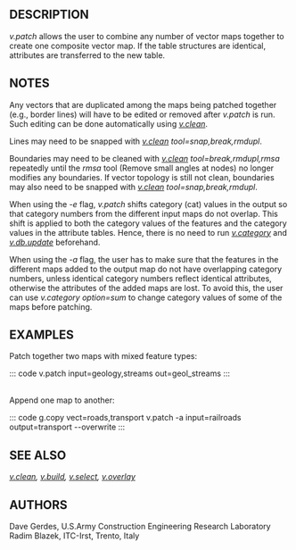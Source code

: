 ## DESCRIPTION

*v.patch* allows the user to combine any number of vector maps together
to create one composite vector map. If the table structures are
identical, attributes are transferred to the new table.

## NOTES

Any vectors that are duplicated among the maps being patched together
(e.g., border lines) will have to be edited or removed after *v.patch*
is run. Such editing can be done automatically using
*[v.clean](v.clean.html)*.

Lines may need to be snapped with *[v.clean](v.clean.html)
tool=snap,break,rmdupl*.

Boundaries may need to be cleaned with *[v.clean](v.clean.html)
tool=break,rmdupl,rmsa* repeatedly until the *rmsa* tool (Remove small
angles at nodes) no longer modifies any boundaries. If vector topology
is still not clean, boundaries may also need to be snapped with
*[v.clean](v.clean.html) tool=snap,break,rmdupl*.

When using the *-e* flag, *v.patch* shifts category (cat) values in the
output so that category numbers from the different input maps do not
overlap. This shift is applied to both the category values of the
features and the category values in the attribute tables. Hence, there
is no need to run *[v.category](v.category.html)* and
*[v.db.update](v.db.update.html)* beforehand.

When using the *-a* flag, the user has to make sure that the features in
the different maps added to the output map do not have overlapping
category numbers, unless identical category numbers reflect identical
attributes, otherwise the attributes of the added maps are lost. To
avoid this, the user can use *v.category option=sum* to change category
values of some of the maps before patching.

## EXAMPLES

Patch together two maps with mixed feature types:

::: code
       v.patch input=geology,streams out=geol_streams
:::

\
Append one map to another:

::: code
       g.copy vect=roads,transport
       v.patch -a input=railroads output=transport --overwrite
:::

## SEE ALSO

*[v.clean](v.clean.html), [v.build](v.build.html),
[v.select](v.select.html), [v.overlay](v.overlay.html)*

## AUTHORS

Dave Gerdes, U.S.Army Construction Engineering Research Laboratory\
Radim Blazek, ITC-Irst, Trento, Italy

